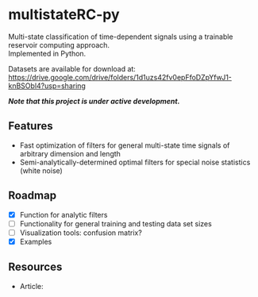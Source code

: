# multistateRC-py
Multi-state classification of time-dependent signals using a trainable reservoir computing approach. \
Implemented in Python.

Datasets are available for download at: https://drive.google.com/drive/folders/1d1uzs42fv0epFfoDZpYfwJ1-knBSObl4?usp=sharing

***Note that this project is under active development.***

## Features
- Fast optimization of filters for general multi-state time signals of arbitrary dimension and length
- Semi-analytically-determined optimal filters for special noise statistics (white noise)

## Roadmap

- [X] Function for analytic filters
- [ ] Functionality for general training and testing data set sizes
- [ ] Visualization tools: confusion matrix?
- [X] Examples

## Resources

- Article:
